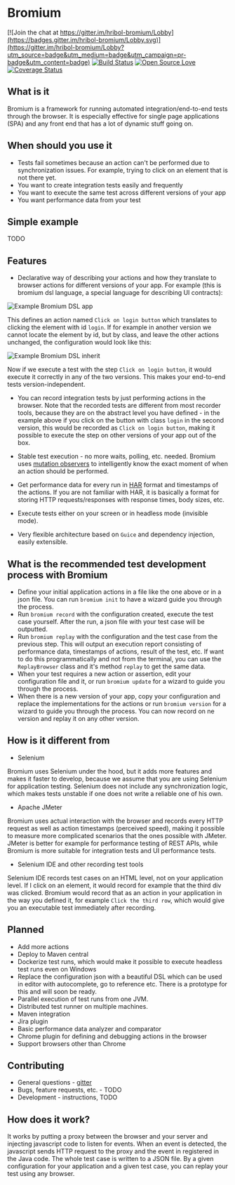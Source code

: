 # Bromium

[![Join the chat at https://gitter.im/hribol-bromium/Lobby](https://badges.gitter.im/hribol-bromium/Lobby.svg)](https://gitter.im/hribol-bromium/Lobby?utm_source=badge&utm_medium=badge&utm_campaign=pr-badge&utm_content=badge)
[![Build Status](https://travis-ci.org/hristo-vrigazov/bromium.svg?branch=master)](https://travis-ci.org/hristo-vrigazov/bromium)
[![Open Source Love](https://badges.frapsoft.com/os/mit/mit.svg?v=102)](https://github.com/ellerbrock/open-source-badge/)
[![Coverage Status](https://coveralls.io/repos/github/hristo-vrigazov/bromium/badge.svg?branch=master)](https://coveralls.io/github/hristo-vrigazov/bromium?branch=master)

## What is it
Bromium is a framework for running automated integration/end-to-end tests through the browser. It is especially effective
for single page applications (SPA) and any front end that has a lot of dynamic stuff going on.

## When should you use it
* Tests fail sometimes because an action can't be performed due to synchronization issues. 
For example, trying to click on an element that is not there yet.
* You want to create integration tests easily and frequently
* You want to execute the same test across different versions of your app
* You want performance data from your test

## Simple example

TODO

## Features
* Declarative way of describing your actions and how they translate to browser actions for different versions of your app. 
For example (this is bromium dsl language, a special language for describing UI contracts):

![Example Bromium DSL app](examples/bromium.dsl.png)

This defines an action named `Click on login button` which translates to clicking the element with id `login`. If for example
in another version we cannot locate the element by id, but by class, and leave the other actions unchanged, the configuration would look like this:

![Example Bromium DSL inherit](examples/bromium.dsl.inherit.png)

Now if we execute a test with the step `Click on login button`, it would execute it correctly in any of the two versions.
This makes your end-to-end tests version-independent. 

* You can record integration tests by just performing actions in the browser. Note that the recorded tests are different
from most recorder tools, because they are on the abstract level you have defined - in the example above if you click on
the button with class `login` in the second version, this would be recorded as `Click on login button`, making it possible
to execute the step on other versions of your app out of the box.

* Stable test execution - no more waits, polling, etc. needed. Bromium uses [mutation observers](https://developer.mozilla.org/en-US/docs/Web/API/MutationObserver)
to intelligently know the exact moment of when an action should be performed.

* Get performance data for every run in [HAR](https://en.wikipedia.org/wiki/.har) format and timestamps of the actions. If you are not familiar with HAR, 
it is basically a format for storing HTTP requests/responses with response times, body sizes, etc. 

* Execute tests either on your screen or in headless mode (invisible mode).

* Very flexible architecture based on `Guice` and dependency injection, easily extensible.

## What is the recommended test development process with Bromium
* Define your initial application actions in a file like the one above or in a json file. You can run `bromium init` to 
have a wizard guide you through the process.
* Run `bromium record` with the configuration created, execute the test case yourself. After the run, a json file with your
test case will be outputted.
* Run `bromium replay` with the configuration and the test case from the previous step. This will output an execution report
consisting of performance data, timestamps of actions, result of the test, etc. If want to do this programmatically and 
not from the terminal, you can use the `ReplayBrowser` class and it's method `replay` to get the same data.
* When your test requires a new action or assertion, edit your configuration file and it, or run `bromium update` for a
wizard to guide you through the process.
* When there is a new version of your app, copy your configuration and replace the implementations for the actions or 
run `bromium version` for a wizard to guide you through the process. You can now record on ne version and replay it on
any other version.

## How is it different from
* Selenium

Bromium uses Selenium under the hood, but it adds more features and makes it faster to develop, because we assume that
you are using Selenium for application testing. Selenium does not include any synchronization logic, which makes tests
unstable if one does not write a reliable one of his own.

* Apache JMeter

Bromium uses actual interaction with the browser and records every HTTP request as well as action timestamps 
(perceived speed), making it possible to measure more complicated scenarios that the ones possible with JMeter. JMeter
is better for example for performance testing of REST APIs, while Bromium is more suitable for integration tests and
UI performance tests.

* Selenium IDE and other recording test tools

Selenium IDE records test cases on an HTML level, not on your application level. If I click on an element, it would record
for example that the third div was clicked. Bromium would record that as an action in your application in the way you defined
it, for example `Click the third row`, which would give you an executable test immediately after recording.

## Planned 

* Add more actions
* Deploy to Maven central
* Dockerize test runs, which would make it possible to execute headless test runs even on Windows
* Replace the configuration json with a beautiful DSL which can be used in editor with autocomplete, go to reference etc.
There is a prototype for this and will soon be ready.
* Parallel execution of test runs from one JVM.
* Distributed test runner on multiple machines.
* Maven integration
* Jira plugin
* Basic performance data analyzer and comparator
* Chrome plugin for defining and debugging actions in the browser
* Support browsers other than Chrome

## Contributing
* General questions - [gitter](https://gitter.im/hribol-bromium/Lobby) 
* Bugs, feature requests, etc. - TODO
* Development - instructions, TODO

## How does it work?

It works by putting a proxy between the browser and your server and injecting javascript code to listen for events.
When an event is detected, the javascript sends HTTP request to the proxy and the event in registered in the Java code. 
The whole test case is written to a JSON file. By a given configuration for your application and a given 
test case, you can replay your test using any browser.
